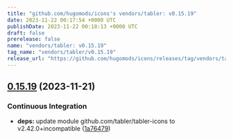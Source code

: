 ```yaml
---
title: "github.com/hugomods/icons's vendors/tabler: v0.15.19"
date: 2023-11-22 00:17:54 +0000 UTC
publishDate: 2023-11-22 00:18:13 +0000 UTC
draft: false
prerelease: false
name: "vendors/tabler: v0.15.19"
tag_name: "vendors/tabler/v0.15.19"
release_url: "https://github.com/hugomods/icons/releases/tag/vendors/tabler/v0.15.19"
---
```


## [0.15.19](https://github.com/hugomods/icons/compare/vendors/tabler/v0.15.18...vendors/tabler/v0.15.19) (2023-11-21)


### Continuous Integration

* **deps:** update module github.com/tabler/tabler-icons to v2.42.0+incompatible ([1a76479](https://github.com/hugomods/icons/commit/1a764792d277b0a87704d33f01d99ea13551e488))
